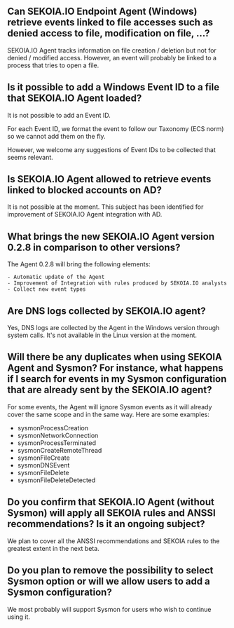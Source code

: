 ## Can SEKOIA.IO Endpoint Agent (Windows) retrieve events linked to file accesses such as denied access to file, modification on file, ...?

SEKOIA.IO Agent tracks information on file creation / deletion but not for denied / modified access.
However, an event will probably be linked to a process that tries to open a file. 

## Is it possible to add a Windows Event ID to a file that SEKOIA.IO Agent loaded?

It is not possible to add an Event ID. 

For each Event ID, we format the event to follow our Taxonomy (ECS norm) so we cannot add them on the fly.

However, we welcome any suggestions of Event IDs to be collected that seems relevant.

## Is SEKOIA.IO Agent allowed to retrieve events linked to blocked accounts on AD?

It is not possible at the moment.
This subject has been identified for improvement of SEKOIA.IO Agent integration with AD.

## What brings the new SEKOIA.IO Agent version 0.2.8 in comparison to other versions?

The Agent 0.2.8 will bring the following elements:

    - Automatic update of the Agent
    - Improvement of Integration with rules produced by SEKOIA.IO analysts
    - Collect new event types

## Are DNS logs collected by SEKOIA.IO agent?

Yes, DNS logs are collected by the Agent in the Windows version through system calls. It's not available in the Linux version at the moment. 

## Will there be any duplicates when using SEKOIA Agent and Sysmon? For instance, what happens if I search for events in my Sysmon configuration that are already sent by the SEKOIA.IO agent?

For some events, the Agent will ignore Sysmon events as it will already cover the same scope and in the same way. Here are some examples:

- sysmonProcessCreation
- sysmonNetworkConnection
- sysmonProcessTerminated
- sysmonCreateRemoteThread
- sysmonFileCreate
- sysmonDNSEvent
- sysmonFileDelete
- sysmonFileDeleteDetected

## Do you confirm that SEKOIA.IO Agent (without Sysmon) will apply all SEKOIA rules and ANSSI recommendations? Is it an ongoing subject?

We plan to cover all the ANSSI recommendations and SEKOIA rules to the greatest extent in the next beta.

## Do you plan to remove the possibility to select Sysmon option or will we allow users to add a Sysmon configuration?

We most probably will support Sysmon for users who wish to continue using it. 
